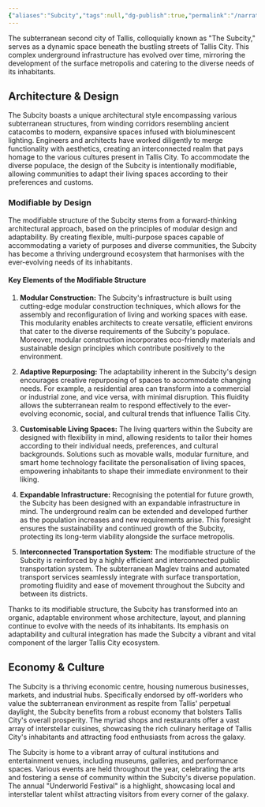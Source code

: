 ```yaml
---
{"aliases":"Subcity","tags":null,"dg-publish":true,"permalink":"/narrative/locations/on-planet-locations/tallis/tallis-city/the-subcity/","dgPassFrontmatter":true}
---
```


The subterranean second city of Tallis, colloquially known as "The Subcity," serves as a dynamic space beneath the bustling streets of Tallis City. This complex underground infrastructure has evolved over time, mirroring the development of the surface metropolis and catering to the diverse needs of its inhabitants.

## Architecture & Design

The Subcity boasts a unique architectural style encompassing various subterranean structures, from winding corridors resembling ancient catacombs to modern, expansive spaces infused with bioluminescent lighting. Engineers and architects have worked diligently to merge functionality with aesthetics, creating an interconnected realm that pays homage to the various cultures present in Tallis City. To accommodate the diverse populace, the design of the Subcity is intentionally modifiable, allowing communities to adapt their living spaces according to their preferences and customs.

### Modifiable by Design

The modifiable structure of the Subcity stems from a forward-thinking architectural approach, based on the principles of modular design and adaptability. By creating flexible, multi-purpose spaces capable of accommodating a variety of purposes and diverse communities, the Subcity has become a thriving underground ecosystem that harmonises with the ever-evolving needs of its inhabitants.

#### Key Elements of the Modifiable Structure

1. **Modular Construction:** The Subcity's infrastructure is built using cutting-edge modular construction techniques, which allows for the assembly and reconfiguration of living and working spaces with ease. This modularity enables architects to create versatile, efficient environs that cater to the diverse requirements of the Subcity's populace. Moreover, modular construction incorporates eco-friendly materials and sustainable design principles which contribute positively to the environment.

2. **Adaptive Repurposing:** The adaptability inherent in the Subcity's design encourages creative repurposing of spaces to accommodate changing needs. For example, a residential area can transform into a commercial or industrial zone, and vice versa, with minimal disruption. This fluidity allows the subterranean realm to respond effectively to the ever-evolving economic, social, and cultural trends that influence Tallis City.

3. **Customisable Living Spaces:** The living quarters within the Subcity are designed with flexibility in mind, allowing residents to tailor their homes according to their individual needs, preferences, and cultural backgrounds. Solutions such as movable walls, modular furniture, and smart home technology facilitate the personalisation of living spaces, empowering inhabitants to shape their immediate environment to their liking.

4. **Expandable Infrastructure:** Recognising the potential for future growth, the Subcity has been designed with an expandable infrastructure in mind. The underground realm can be extended and developed further as the population increases and new requirements arise. This foresight ensures the sustainability and continued growth of the Subcity, protecting its long-term viability alongside the surface metropolis.

5. **Interconnected Transportation System:** The modifiable structure of the Subcity is reinforced by a highly efficient and interconnected public transportation system. The subterranean Maglev trains and automated transport services seamlessly integrate with surface transportation, promoting fluidity and ease of movement throughout the Subcity and between its districts.

Thanks to its modifiable structure, the Subcity has transformed into an organic, adaptable environment whose architecture, layout, and planning continue to evolve with the needs of its inhabitants. Its emphasis on adaptability and cultural integration has made the Subcity a vibrant and vital component of the larger Tallis City ecosystem.

## Economy & Culture

The Subcity is a thriving economic centre, housing numerous businesses, markets, and industrial hubs. Specifically endorsed by off-worlders who value the subterranean environment as respite from Tallis' perpetual daylight, the Subcity benefits from a robust economy that bolsters Tallis City's overall prosperity. The myriad shops and restaurants offer a vast array of interstellar cuisines, showcasing the rich culinary heritage of Tallis City's inhabitants and attracting food enthusiasts from across the galaxy.

The Subcity is home to a vibrant array of cultural institutions and entertainment venues, including museums, galleries, and performance spaces. Various events are held throughout the year, celebrating the arts and fostering a sense of community within the Subcity's diverse population. The annual "Underworld Festival" is a highlight, showcasing local and interstellar talent whilst attracting visitors from every corner of the galaxy.